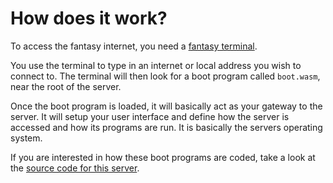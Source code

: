 How does it work?
=================

To access the fantasy internet, you need a [fantasy terminal](./download.html).

You use the terminal to type in an internet or local address you wish to connect to. The terminal will then look for a boot program called `boot.wasm`, near the root of the server.

Once the boot program is loaded, it will basically act as your gateway to the server. It will setup your user interface and define how the server is accessed and how its programs are run. It is basically the servers operating system.

If you are interested in how these boot programs are coded, take a look at the [source code for this server](https://github.com/FantasyInternet/FantasyInternet.github.io/blob/master/boot.wast).
